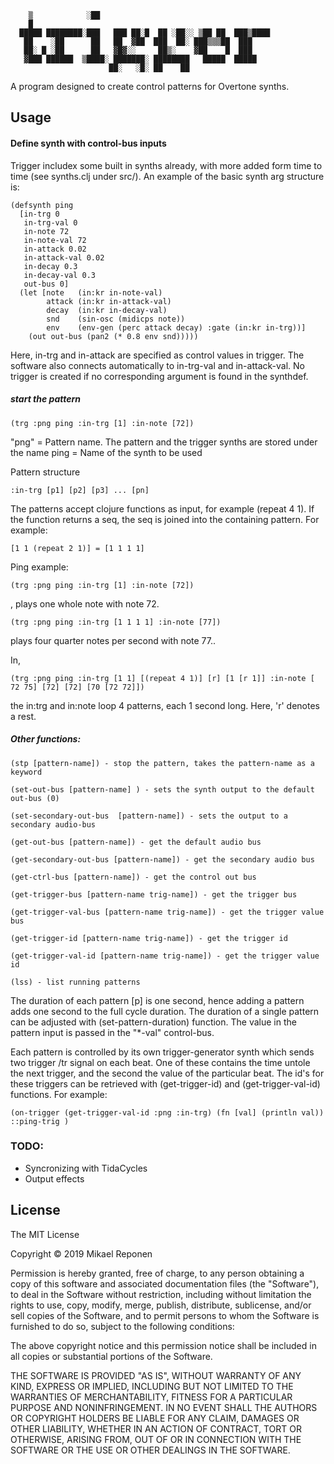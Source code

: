                                                              

```                                                             
    ▒            ░██                                         
    █                                                        
  █████ ████████░███   ███ ██░█  ██ ░██░░ ▒██ ██  ███▒████   
   ██    ░██      ██   ██  ▓██  ███  ██░ ███▒▒▒██  ███       
   ██░ █ ░██      ██   ▓█▓░░     ██▒░    ▓██    █  ███       
   ▓███ ██████  ▒████░ ███████░ ████████   █████  █████      
                      ██░   ░█░ ██    ██                     

```                                                                        

A program designed to create control patterns for Overtone synths.

## Usage

#### Define synth with control-bus inputs
Trigger includex some built in synths already, with more added form time to time (see synths.clj under src/). An example of the basic synth arg structure is:

``` 
(defsynth ping
  [in-trg 0
   in-trg-val 0
   in-note 72
   in-note-val 72
   in-attack 0.02
   in-attack-val 0.02
   in-decay 0.3
   in-decay-val 0.3
   out-bus 0]
  (let [note   (in:kr in-note-val)
        attack (in:kr in-attack-val)
        decay  (in:kr in-decay-val)
        snd    (sin-osc (midicps note))
        env    (env-gen (perc attack decay) :gate (in:kr in-trg))]
    (out out-bus (pan2 (* 0.8 env snd)))))
``` 

Here, in-trg and in-attack are specified as control values in trigger. The software also connects automatically to in-trg-val and in-attack-val. No trigger is created if no corresponding argument is found in the synthdef.

##### start the pattern
```
(trg :png ping :in-trg [1] :in-note [72])
```

"png" = Pattern name. The pattern and the trigger synths are stored under the name
ping = Name of the synth to be used

Pattern structure
```
:in-trg [p1] [p2] [p3] ... [pn]
```
The patterns accept clojure functions as input, for example (repeat 4 1). If the function returns a seq, the seq is joined into the containing pattern. For example:
```
[1 1 (repeat 2 1)] = [1 1 1 1]
```

Ping example:
```
(trg :png ping :in-trg [1] :in-note [72]) 
```
,   plays one whole note with note 72.
```
(trg :png ping :in-trg [1 1 1 1] :in-note [77]) 
```
plays four quarter notes per second with note 77..

In,

```
(trg :png ping :in-trg [1 1] [(repeat 4 1)] [r] [1 [r 1]] :in-note [ 72 75] [72] [72] [70 [72 72]])
```
the in:trg and in:note loop 4 patterns, each 1 second long. Here, 'r' denotes a rest. 

##### Other functions:

```
(stp [pattern-name]) - stop the pattern, takes the pattern-name as a keyword

(set-out-bus [pattern-name] ) - sets the synth output to the default out-bus (0)

(set-secondary-out-bus  [pattern-name]) - sets the output to a secondary audio-bus

(get-out-bus [pattern-name]) - get the default audio bus

(get-secondary-out-bus [pattern-name]) - get the secondary audio bus

(get-ctrl-bus [pattern-name]) - get the control out bus

(get-trigger-bus [pattern-name trig-name]) - get the trigger bus

(get-trigger-val-bus [pattern-name trig-name]) - get the trigger value bus

(get-trigger-id [pattern-name trig-name]) - get the trigger id

(get-trigger-val-id [pattern-name trig-name]) - get the trigger value id

(lss) - list running patterns
```



The duration of each pattern  [p] is one second, hence adding a pattern adds one second to the full cycle duration. The duration of a single pattern can be adjusted with (set-pattern-duration) function.  The value in the pattern input is passed in the "*-val" control-bus.

Each pattern is controlled by its own trigger-generator synth which sends two trigger /tr signal on each beat. One of these contains the time untole the next trigger, and the second the value of the particular beat. The id's for these triggers can be retrieved with (get-trigger-id) and (get-trigger-val-id) functions. For example:

```
(on-trigger (get-trigger-val-id :png :in-trg) (fn [val] (println val)) ::ping-trig )
```



### TODO:
  - Syncronizing with TidaCycles
  - Output effects
## License
The MIT License

Copyright © 2019 Mikael Reponen

Permission is hereby granted, free of charge, to any person obtaining a copy of this software and associated documentation files (the "Software"), to deal in the Software without restriction, including without limitation the rights to use, copy, modify, merge, publish, distribute, sublicense, and/or sell copies of the Software, and to permit persons to whom the Software is furnished to do so, subject to the following conditions:

The above copyright notice and this permission notice shall be included in all copies or substantial portions of the Software.

THE SOFTWARE IS PROVIDED "AS IS", WITHOUT WARRANTY OF ANY KIND, EXPRESS OR IMPLIED, INCLUDING BUT NOT LIMITED TO THE WARRANTIES OF MERCHANTABILITY, FITNESS FOR A PARTICULAR PURPOSE AND NONINFRINGEMENT. IN NO EVENT SHALL THE AUTHORS OR COPYRIGHT HOLDERS BE LIABLE FOR ANY CLAIM, DAMAGES OR OTHER LIABILITY, WHETHER IN AN ACTION OF CONTRACT, TORT OR OTHERWISE, ARISING FROM, OUT OF OR IN CONNECTION WITH THE SOFTWARE OR THE USE OR OTHER DEALINGS IN THE SOFTWARE.
